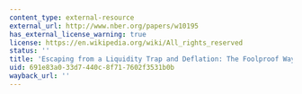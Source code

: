```yaml
---
content_type: external-resource
external_url: http://www.nber.org/papers/w10195
has_external_license_warning: true
license: https://en.wikipedia.org/wiki/All_rights_reserved
status: ''
title: 'Escaping from a Liquidity Trap and Deflation: The Foolproof Way and Others'
uid: 691e83a0-33d7-440c-8f71-7602f3531b0b
wayback_url: ''
---
```

